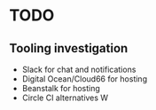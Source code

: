 # TODO
## Tooling investigation
* Slack for chat and notifications
* Digital Ocean/Cloud66 for hosting
* Beanstalk for hosting
* Circle CI alternatives
W
